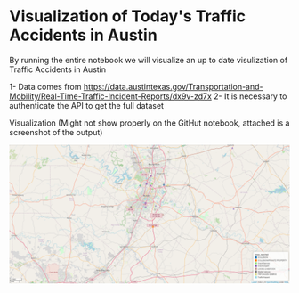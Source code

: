 # Visualization of Today's Traffic Accidents in Austin

By running the entire notebook we will visualize an up to date visulization of Traffic Accidents in Austin

  1- Data comes from https://data.austintexas.gov/Transportation-and-Mobility/Real-Time-Traffic-Incident-Reports/dx9v-zd7x
  2- It is necessary to authenticate the API to get the full dataset

Visualization (Might not show properly on the GitHut notebook, attached is a screenshot of the output)


<img src="https://github.com/mnovovil/AustinTrafficAccidentsToday/blob/main/Visualization.png">
